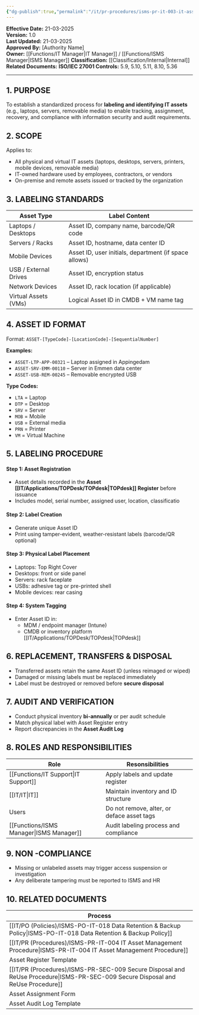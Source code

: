 ```yaml
---
{"dg-publish":true,"permalink":"/it/pr-procedures/isms-pr-it-003-it-asset-labeling-procedure/","tags":["procedure","assets"],"noteIcon":"default"}
---
```


**Effective Date:** 21-03-2025  
**Version:** 1.0  
**Last Updated:** 21-03-2025  
**Approved By:** [Authority Name]  
**Owner:** [[Functions/IT Manager\|IT Manager]] / [[Functions/ISMS Manager\|ISMS Manager]]
**Classification:** [[Classification/Internal\|Internal]]
**Related Documents:**
**ISO/IEC 27001 Controls:** 5.9, 5.10, 5.11, 8.10, 5.36

---
## **1. PURPOSE**  
To establish a standardized process for **labeling and identifying IT assets** (e.g., laptops, servers, removable media) to enable tracking, assignment, recovery, and compliance with information security and audit requirements.
## **2. SCOPE**
Applies to:
- All physical and virtual IT assets (laptops, desktops, servers, printers, mobile devices, removable media)
- IT-owned hardware used by employees, contractors, or vendors
- On-premise and remote assets issued or tracked by the organization
## **3. LABELING STANDARDS** 

| Asset Type            | Label Content                                         |
| --------------------- | ----------------------------------------------------- |
| Laptops / Desktops    | Asset ID, company name, barcode/QR code               |
| Servers / Racks       | Asset ID, hostname, data center ID                    |
| Mobile Devices        | Asset ID, user initials, department (if space allows) |
| USB / External Drives | Asset ID, encryption status                           |
| Network Devices       | Asset ID, rack location (if applicable)               |
| Virtual Assets (VMs)  | Logical Asset ID in CMDB + VM name tag                |
## **4. ASSET ID FORMAT**

Format: `ASSET-[TypeCode]-[LocationCode]-[SequentialNumber]`

**Examples:**
- `ASSET-LTP-APP-00321` – Laptop assigned in Appingedam
- `ASSET-SRV-EMM-00110` – Server in Emmen data center
- `ASSET-USB-REM-00245` – Removable encrypted USB

**Type Codes:**
- `LTA` = Laptop
- `DTP` = Desktop
- `SRV` = Server
- `MOB` = Mobile
- `USB` = External media
- `PRN` = Printer
- `VM` = Virtual Machine
## **5. LABELING PROCEDURE**  

#### Step 1: **Asset Registration**
- Asset details recorded in the **Asset [[IT/Applications/TOPDesk/TOPdesk\|TOPdesk]] Register** before issuance
- Includes model, serial number, assigned user, location, classificatio

#### Step 2: **Label Creation**
- Generate unique Asset ID
- Print using tamper-evident, weather-resistant labels (barcode/QR optional)
#### Step 3: **Physical Label Placement**
- Laptops: Top Right Cover
- Desktops: front or side panel
- Servers: rack faceplate
- USBs: adhesive tag or pre-printed shell
- Mobile devices: rear casing
#### Step 4: **System Tagging**
- Enter Asset ID in:
    - MDM / endpoint manager (Intune)
    - CMDB or inventory platform [[IT/Applications/TOPDesk/TOPdesk\|TOPdesk]]
## **6. REPLACEMENT, TRANSFERS & DISPOSAL**
- Transferred assets retain the same Asset ID (unless reimaged or wiped)
- Damaged or missing labels must be replaced immediately
- Label must be destroyed or removed before **secure disposal**
## **7. AUDIT AND VERIFICATION**  
- Conduct physical inventory **bi-annually** or per audit schedule
- Match physical label with Asset Register entry
- Report discrepancies in the **Asset Audit Log**
## **8. ROLES AND RESPONSIBILITIES**

| Role             | Resonsibilities                            |
| ---------------- | ------------------------------------------ |
| [[Functions/IT Support\|IT Support]]   | Apply labels and update register           |
| [[IT/IT\|IT]]           | Maintain inventory and ID structure        |
| Users            | Do not remove, alter, or deface asset tags |
| [[Functions/ISMS Manager\|ISMS Manager]] | Audit labeling process and compliance      |
## **9. NON -COMPLIANCE**
- Missing or unlabeled assets may trigger access suspension or investigation
- Any deliberate tampering must be reported to ISMS and HR
## **10. RELATED DOCUMENTS**

| Process                                                 |
| ------------------------------------------------------- |
| [[IT/PO (Policies)/ISMS-PO-IT-018 Data Retention & Backup Policy\|ISMS-PO-IT-018 Data Retention & Backup Policy]]       |
| [[IT/PR (Procedures)/ISMS-PR-IT-004 IT Asset Management Procedure\|ISMS-PR-IT-004 IT Asset Management Procedure]]        |
| Asset Register Template                                 |
| [[IT/PR (Procedures)/ISMS-PR-SEC-009 Secure Disposal and ReUse Procedure\|ISMS-PR-SEC-009 Secure Disposal and ReUse Procedure]] |
| Asset Assignment Form                                   |
| Asset Audit Log Template                                |








